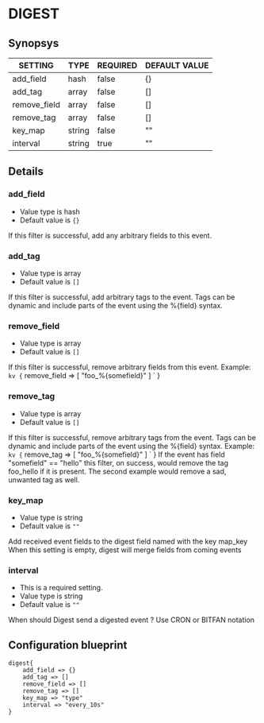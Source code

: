 # DIGEST


## Synopsys


|   SETTING    |  TYPE  | REQUIRED | DEFAULT VALUE |
|--------------|--------|----------|---------------|
| add_field    | hash   | false    | {}            |
| add_tag      | array  | false    | []            |
| remove_field | array  | false    | []            |
| remove_tag   | array  | false    | []            |
| key_map      | string | false    | ""            |
| interval     | string | true     | ""            |


## Details

### add_field
* Value type is hash
* Default value is `{}`

If this filter is successful, add any arbitrary fields to this event.

### add_tag
* Value type is array
* Default value is `[]`

If this filter is successful, add arbitrary tags to the event. Tags can be dynamic
and include parts of the event using the %{field} syntax.

### remove_field
* Value type is array
* Default value is `[]`

If this filter is successful, remove arbitrary fields from this event. Example:
` kv {
`   remove_field => [ "foo_%{somefield}" ]
` }

### remove_tag
* Value type is array
* Default value is `[]`

If this filter is successful, remove arbitrary tags from the event. Tags can be dynamic and include parts of the event using the %{field} syntax.
Example:
` kv {
`   remove_tag => [ "foo_%{somefield}" ]
` }
If the event has field "somefield" == "hello" this filter, on success, would remove the tag foo_hello if it is present. The second example would remove a sad, unwanted tag as well.

### key_map
* Value type is string
* Default value is `""`

Add received event fields to the digest field named with the key map_key
When this setting is empty, digest will merge fields from coming events

### interval
* This is a required setting.
* Value type is string
* Default value is `""`

When should Digest send a digested event ?
Use CRON or BITFAN notation



## Configuration blueprint

```
digest{
	add_field => {}
	add_tag => []
	remove_field => []
	remove_tag => []
	key_map => "type"
	interval => "every_10s"
}
```
